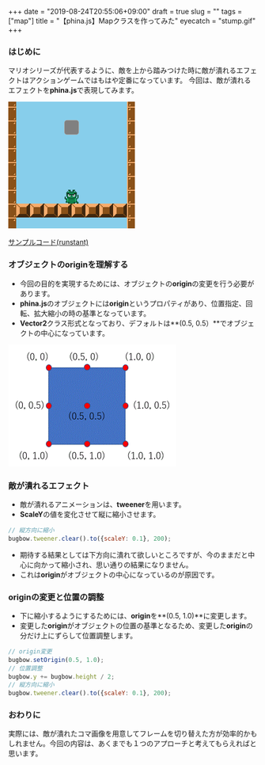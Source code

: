 +++
date = "2019-08-24T20:55:06+09:00"
draft = true
slug = ""
tags = ["map"]
title = "【phina.js】Mapクラスを作ってみた"
eyecatch = "stump.gif"
+++

### はじめに
マリオシリーズが代表するように、敵を上から踏みつけた時に敵が潰れるエフェクトはアクションゲームではもはや定番になっています。
今回は、敵が潰れるエフェクトを**phina.js**で表現してみます。

![stump.gif](stump.gif)

[サンプルコード(runstant)](https://runstant.com/alkn203/projects/9ed08533)

### オブジェクトのoriginを理解する
* 今回の目的を実現するためには、オブジェクトの**origin**の変更を行う必要があります。
* **phina.js**のオブジェクトには**origin**というプロパティがあり、位置指定、回転、拡大縮小の時の基準となっています。
* **Vector2**クラス形式となっており、デフォルトは**(0.5, 0.5）**でオブジェクトの中心になっています。
  
![origin.gif](origin.gif)

### 敵が潰れるエフェクト
* 敵が潰れるアニメーションは、**tweener**を用います。
* **ScaleY**の値を変化させて縦に縮小させます。

```javascript
// 縦方向に縮小
bugbow.tweener.clear().to({scaleY: 0.1}, 200);
```

* 期待する結果としては下方向に潰れて欲しいところですが、今のままだと中心に向かって縮小され、思い通りの結果になりません。
* これは**origin**がオブジェクトの中心になっているのが原因です。

### originの変更と位置の調整

* 下に縮小するようにするためには、**origin**を**(0.5, 1.0)**に変更します。
* 変更した**origin**がオブジェクトの位置の基準となるため、変更した**origin**の分だけ上にずらして位置調整します。

```javascript
// origin変更
bugbow.setOrigin(0.5, 1.0);
// 位置調整
bugbow.y += bugbow.height / 2;
// 縦方向に縮小
bugbow.tweener.clear().to({scaleY: 0.1}, 200);
```

### おわりに
実際には、敵が潰れたコマ画像を用意してフレームを切り替えた方が効率的かもしれません。今回の内容は、あくまでも１つのアプローチと考えてもらえればと思います。